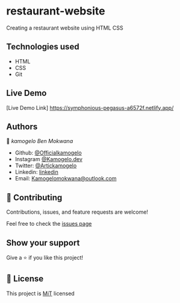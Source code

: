 # restaurant-website
Creating a restaurant website using 
HTML CSS


## Technologies used

- HTML
- CSS
- Git

## Live Demo

[Live Demo Link] https://symphonious-pegasus-a6572f.netlify.app/

## Authors

👤 *kamogelo Ben Mokwana*

-   Github: [@Officialkamogelo](https://github.com/Officialkamogelo)
-   Instagram [@Kamogelo.dev](htpps://instagram.com/Kamogelo.dev)
-   Twitter: [@Artickamogelo](https://twitter.com/KamogeloMahlangu)
-   Linkedin: [linkedin](https://www.linkedin.com/in/kamogelo-ben-mokwana)
-   Email: <Kamogelomokwana@outlook.com>

## 🤝 Contributing

Contributions, issues, and feature requests are welcome!

Feel free to check the [issues page]()

## Show your support

Give a ⭐ if you like this project!

## 📝 License

This project is [MiT](https://opensource.org/licenses/MIT) licensed
